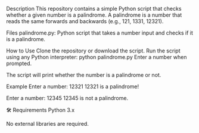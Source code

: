 Description
This repository contains a simple Python script that checks whether a given number is a palindrome. A palindrome is a number that reads the same forwards and backwards (e.g., 121, 1331, 12321).

Files
palindrome.py: Python script that takes a number input and checks if it is a palindrome.


How to Use
Clone the repository or download the script.
Run the script using any Python interpreter:
python palindrome.py
Enter a number when prompted.

The script will print whether the number is a palindrome or not.

Example
Enter a number: 12321
12321 is a palindrome!

Enter a number: 12345
12345 is not a palindrome.


🛠️ Requirements
Python 3.x

No external libraries are required.


